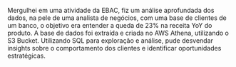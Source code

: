 Mergulhei em uma atividade da EBAC, fiz um análise aprofundada dos dados, na pele de uma analista de negócios, com uma base de clientes de um banco, o objetivo era entender a queda de 23% na receita YoY do produto. A base de dados foi extraída e criada no AWS Athena, utilizando o S3 Bucket. Utilizando SQL para exploração e análise, pude desvendar insights sobre o comportamento dos clientes e identificar oportunidades estratégicas.
